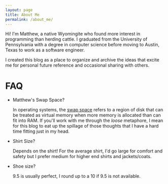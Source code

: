 ```yaml
---
layout: page
title: About Me
permalink: /about_me/
---
```


Hi! I'm Matthew, a native Wyomingite who found more 
interest in programming than herding cattle.
I graduated from the University of Pennsylvania with a 
degree in computer science before moving
to Austin, Texas to work as a software engineer.

I created this blog as a place to organize and archive
the ideas that excite me for personal future reference and occasional sharing with others.

# FAQ
- Matthew's Swap Space?

    In operating systems, the
    [swap space](https://www.geeksforgeeks.org/swap-space-in-operating-system/)
    refers to a region of disk that can be treated as
    virtual memory when more memory is allocated than
    can fit into RAM. If you'll work with me through the
    *loose* metaphore, I mean for this blog to eat up
    the spillage of those thoughts that I have a hard
    time fitting just in my head.

- Shirt Size?

    Depends on the shirt! For the average shirt, I'd go
    large for comfort and safety but I prefer medium
    for higher end shirts and jackets/coats.

- Shoe size?

    9.5 is usually perfect, I round up to a 10 if
    9.5 is not available.
